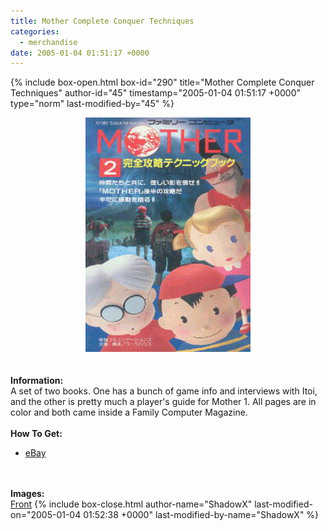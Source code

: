 ```yaml
---
title: Mother Complete Conquer Techniques
categories:
  - merchandise
date: 2005-01-04 01:51:17 +0000
---
```

{% include box-open.html box-id="290" title="Mother Complete Conquer Techniques" author-id="45" timestamp="2005-01-04 01:51:17 +0000" type="norm" last-modified-by="45" %}
	<center>
	<img src="/merchandise/images/m1cct_title.jpg" border="0" alt="Mother Complete Conquer Techniques" />
	</center>
	<br /><br />
	<b>Information:</b>
	<br />
	A set of two books. One has a bunch of game info and interviews with Itoi, 
	and the other is pretty much a player's guide for Mother 1. All pages are 
	in color and both came inside a Family Computer Magazine.
	<br /><br />
	<b>How To Get:</b>
	<br />
	<ul>
	<li><a href="http://www.ebay.com">eBay</a></li>
	</ul>
	<br /><br />
	<b>Images:</b>
	<br />
	<a href="/merchandise/images/mother1techg1.jpg">Front</a>
{% include box-close.html author-name="ShadowX" last-modified-on="2005-01-04 01:52:38 +0000" last-modified-by-name="ShadowX" %}
